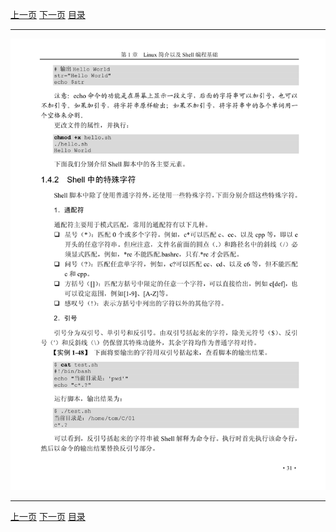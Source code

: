 [上一页](043.md) [下一页](045.md) [目录](../README.md)

***

![044](../images/044.png)

***

[上一页](043.md) [下一页](045.md) [目录](../README.md)
